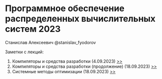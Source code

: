 # Программное обеспечение распределенных вычислительных систем 2023

Станислав Алексеевич @stanislav_fyodorov

Заметки с лекций:
01. Компиляторы и средства разработки (4.09.2023) [>>](notes/01.CompilersAndToolchain.md)
01. Компиляторы и средства разработки (продолжение) (18.09.2023) [>>](notes/002.CompilersAndToolchain.pt2.md)
02. Системные методы оптимизации (18.09.2023) [>>](notes/02.SystemOptimizationMethods.md)
